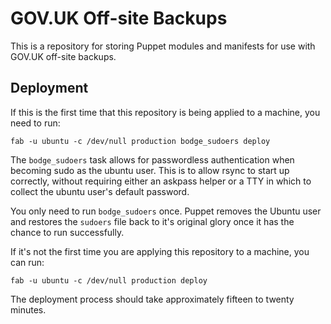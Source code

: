 # GOV.UK Off-site Backups

This is a repository for storing Puppet modules and manifests for use with GOV.UK off-site backups.

## Deployment

If this is the first time that this repository is being applied to a machine,
you need to run:

`fab -u ubuntu -c /dev/null production bodge_sudoers deploy`

The `bodge_sudoers` task allows for passwordless authentication when becoming
sudo as the ubuntu user. This is to allow rsync to start up correctly, without
requiring either an askpass helper or a TTY in which to collect the ubuntu
user's default password.

You only need to run `bodge_sudoers` once. Puppet removes the Ubuntu user and
restores the `sudoers` file back to it's original glory once it has the chance
to run successfully.

If it's not the first time you are applying this repository to a machine, you
can run:

`fab -u ubuntu -c /dev/null production deploy`

The deployment process should take approximately fifteen to twenty minutes.
